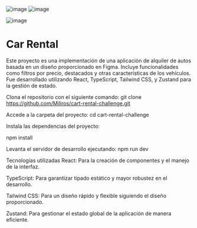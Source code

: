 ![image](https://github.com/user-attachments/assets/485cf058-5892-40da-a8cc-1595641ad946)
![image](https://github.com/user-attachments/assets/a321ca01-a99b-4dff-93da-ff89e8a53dfd)

![image](https://github.com/user-attachments/assets/cf526ccf-c68d-483b-b979-a3cb82739ed1)


# Car Rental
Este proyecto es una implementación de una aplicación de alquiler de autos basada en un diseño proporcionado en Figma. Incluye funcionalidades como filtros por precio, destacados y otras características de los vehículos. Fue desarrollado utilizando React, TypeScript, Tailwind CSS, y Zustand para la gestión de estado.


Clona el repositorio con el siguiente comando:
git clone https://github.com/Miliros/cart-rental-challenge.git

Accede a la carpeta del proyecto: cd cart-rental-challenge

Instala las dependencias del proyecto:

npm install

Levanta el servidor de desarrollo ejecutando:
npm run dev

Tecnologías utilizadas
React: Para la creación de componentes y el manejo de la interfaz.

TypeScript: Para garantizar tipado estático y mayor robustez en el desarrollo.

Tailwind CSS: Para un diseño rápido y flexible siguiendo el diseño proporcionado.

Zustand: Para gestionar el estado global de la aplicación de manera eficiente.
